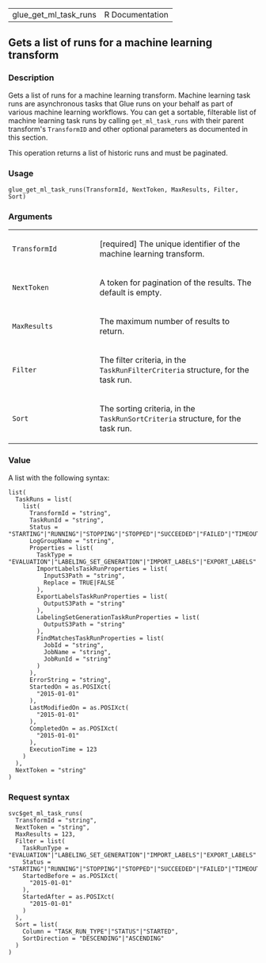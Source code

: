 <table style="width: 100%;">
<tbody>
<tr class="odd">
<td>glue_get_ml_task_runs</td>
<td style="text-align: right;">R Documentation</td>
</tr>
</tbody>
</table>

## Gets a list of runs for a machine learning transform

### Description

Gets a list of runs for a machine learning transform. Machine learning
task runs are asynchronous tasks that Glue runs on your behalf as part
of various machine learning workflows. You can get a sortable,
filterable list of machine learning task runs by calling
`get_ml_task_runs` with their parent transform's `TransformID` and other
optional parameters as documented in this section.

This operation returns a list of historic runs and must be paginated.

### Usage

    glue_get_ml_task_runs(TransformId, NextToken, MaxResults, Filter, Sort)

### Arguments

<table>
<colgroup>
<col style="width: 35%" />
<col style="width: 65%" />
</colgroup>
<tbody>
<tr class="odd">
<td><code
id="glue_get_ml_task_runs_:_TransformId">TransformId</code></td>
<td><p>[required] The unique identifier of the machine learning
transform.</p></td>
</tr>
<tr class="even">
<td><code id="glue_get_ml_task_runs_:_NextToken">NextToken</code></td>
<td><p>A token for pagination of the results. The default is
empty.</p></td>
</tr>
<tr class="odd">
<td><code id="glue_get_ml_task_runs_:_MaxResults">MaxResults</code></td>
<td><p>The maximum number of results to return.</p></td>
</tr>
<tr class="even">
<td><code id="glue_get_ml_task_runs_:_Filter">Filter</code></td>
<td><p>The filter criteria, in the <code>TaskRunFilterCriteria</code>
structure, for the task run.</p></td>
</tr>
<tr class="odd">
<td><code id="glue_get_ml_task_runs_:_Sort">Sort</code></td>
<td><p>The sorting criteria, in the <code>TaskRunSortCriteria</code>
structure, for the task run.</p></td>
</tr>
</tbody>
</table>

### Value

A list with the following syntax:

    list(
      TaskRuns = list(
        list(
          TransformId = "string",
          TaskRunId = "string",
          Status = "STARTING"|"RUNNING"|"STOPPING"|"STOPPED"|"SUCCEEDED"|"FAILED"|"TIMEOUT",
          LogGroupName = "string",
          Properties = list(
            TaskType = "EVALUATION"|"LABELING_SET_GENERATION"|"IMPORT_LABELS"|"EXPORT_LABELS"|"FIND_MATCHES",
            ImportLabelsTaskRunProperties = list(
              InputS3Path = "string",
              Replace = TRUE|FALSE
            ),
            ExportLabelsTaskRunProperties = list(
              OutputS3Path = "string"
            ),
            LabelingSetGenerationTaskRunProperties = list(
              OutputS3Path = "string"
            ),
            FindMatchesTaskRunProperties = list(
              JobId = "string",
              JobName = "string",
              JobRunId = "string"
            )
          ),
          ErrorString = "string",
          StartedOn = as.POSIXct(
            "2015-01-01"
          ),
          LastModifiedOn = as.POSIXct(
            "2015-01-01"
          ),
          CompletedOn = as.POSIXct(
            "2015-01-01"
          ),
          ExecutionTime = 123
        )
      ),
      NextToken = "string"
    )

### Request syntax

    svc$get_ml_task_runs(
      TransformId = "string",
      NextToken = "string",
      MaxResults = 123,
      Filter = list(
        TaskRunType = "EVALUATION"|"LABELING_SET_GENERATION"|"IMPORT_LABELS"|"EXPORT_LABELS"|"FIND_MATCHES",
        Status = "STARTING"|"RUNNING"|"STOPPING"|"STOPPED"|"SUCCEEDED"|"FAILED"|"TIMEOUT",
        StartedBefore = as.POSIXct(
          "2015-01-01"
        ),
        StartedAfter = as.POSIXct(
          "2015-01-01"
        )
      ),
      Sort = list(
        Column = "TASK_RUN_TYPE"|"STATUS"|"STARTED",
        SortDirection = "DESCENDING"|"ASCENDING"
      )
    )
